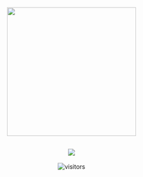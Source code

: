<p>
  <h1 align="center"><img align="center" height="300" src="https://user-images.githubusercontent.com/62818208/105779190-1d723f80-5f6e-11eb-8069-3222ccefc988.gif"/></h2>
</p>
<p>
  <h2 align="center"><img align="center" src="https://user-images.githubusercontent.com/62818208/105777867-71c7f000-5f6b-11eb-8c4e-70356d9e77c3.gif"/></h2>
</p>
<p>

<p align="center">
    <img align="center" alt="visitors" src="https://gpvc.arturio.dev/akira-trinity" />
</p>
